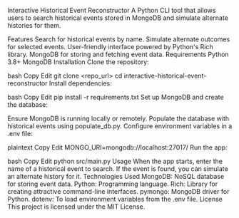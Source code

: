 Interactive Historical Event Reconstructor
A Python CLI tool that allows users to search historical events stored in MongoDB and simulate alternate histories for them.

Features
Search for historical events by name.
Simulate alternate outcomes for selected events.
User-friendly interface powered by Python's Rich library.
MongoDB for storing and fetching event data.
Requirements
Python 3.8+
MongoDB
Installation
Clone the repository:

bash
Copy
Edit
git clone <repo_url>
cd interactive-historical-event-reconstructor
Install dependencies:

bash
Copy
Edit
pip install -r requirements.txt
Set up MongoDB and create the database:

Ensure MongoDB is running locally or remotely.
Populate the database with historical events using populate_db.py.
Configure environment variables in a .env file:

plaintext
Copy
Edit
MONGO_URI=mongodb://localhost:27017/
Run the app:

bash
Copy
Edit
python src/main.py
Usage
When the app starts, enter the name of a historical event to search.
If the event is found, you can simulate an alternate history for it.
Technologies Used
MongoDB: NoSQL database for storing event data.
Python: Programming language.
Rich: Library for creating attractive command-line interfaces.
pymongo: MongoDB driver for Python.
dotenv: To load environment variables from the .env file.
License
This project is licensed under the MIT License.

